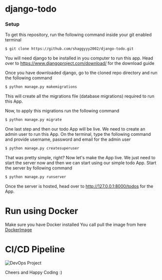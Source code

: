 # django-todo

### Setup
To get this repository, run the following command inside your git enabled terminal
```bash
$ git clone https://github.com/shaggyyy2002/django-todo.git
```
You will need django to be installed in you computer to run this app. Head over to https://www.djangoproject.com/download/ for the download guide

Once you have downloaded django, go to the cloned repo directory and run the following command

```bash
$ python manage.py makemigrations
```

This will create all the migrations file (database migrations) required to run this App.

Now, to apply this migrations run the following command
```bash
$ python manage.py migrate
```

One last step and then our todo App will be live. We need to create an admin user to run this App. On the terminal, type the following command and provide username, password and email for the admin user
```bash
$ python manage.py createsuperuser
```

That was pretty simple, right? Now let's make the App live. We just need to start the server now and then we can start using our simple todo App. Start the server by following command

```bash
$ python manage.py runserver
```

Once the server is hosted, head over to http://127.0.0.1:8000/todos for the App.

# Run using Docker 

Make sure you have Docker installed 
You call pull the image from here [DockerImage](https://hub.docker.com/r/nitin03/docker-webapp)
</br>

# CI/CD Pipeline
![DevOps Project](https://user-images.githubusercontent.com/90847875/194027271-13a8cc82-cdf0-4f95-9ddc-db965e16ef3f.png)
</br>

Cheers and Happy Coding :)
